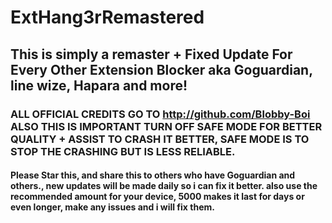 # ExtHang3rRemastered
## This is simply a remaster + Fixed Update For Every Other Extension Blocker aka Goguardian, line wize, Hapara and more! 
### ALL OFFICIAL CREDITS GO TO http://github.com/Blobby-Boi ALSO THIS IS IMPORTANT TURN OFF SAFE MODE FOR BETTER QUALITY + ASSIST TO CRASH IT BETTER, SAFE MODE IS TO STOP THE CRASHING BUT IS LESS RELIABLE.
#### Please Star this, and share this to others who have Goguardian and others., new updates will be made daily so i can fix it better. also use the recommended amount for your device, 5000 makes it last for days or even longer, make any issues and i will fix them.
